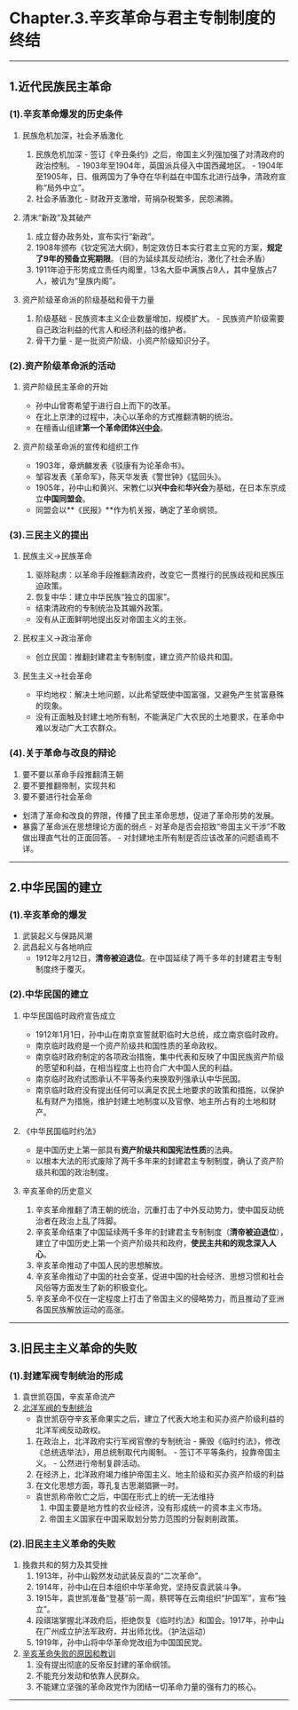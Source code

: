 # **Chapter.3.辛亥革命与君主专制制度的终结**

---

## **1.近代民族民主革命**

### **(1).辛亥革命爆发的历史条件**

1. 民族危机加深，社会矛盾激化
      1. 民族危机加深
        - 签订《辛丑条约》之后，帝国主义列强加强了对清政府的政治控制。
        - 1903年至1904年，英国派兵侵入中国西藏地区。
        - 1904年至1905年，日、俄两国为了争夺在华利益在中国东北进行战争，清政府宣称“局外中立”。
      2. 社会矛盾激化
        - 财政开支激增，苛捐杂税繁多，民怨沸腾。

2. 清末“新政”及其破产
      1. 成立督办政务处，宣布实行“新政”。
      2. 1908年颁布《钦定宪法大纲》，制定效仿日本实行君主立宪的方案，**规定了9年的预备立宪期限**。（目的为延续其反动统治，激化了社会矛盾）
      3. 1911年迫于形势成立责任内阁里，13名大臣中满族占9人，其中皇族占7人，被讥为“皇族内阁”。

3. 资产阶级革命派的阶级基础和骨干力量
      1. 阶级基础
        - 民族资本主义企业数量增加，规模扩大。
        - 民族资产阶级需要自己政治利益的代言人和经济利益的维护者。
      2. 骨干力量
        - 是一批资产阶级、小资产阶级知识分子。

### **(2).资产阶级革命派的活动**

1. 资产阶级民主革命的开始
      - 孙中山曾寄希望于进行自上而下的改革。
      - 在北上京津的过程中，决心以革命的方式推翻清朝的统治。
      - 在檀香山组建**第一个革命团体[兴中会](Chapter.1.md#6)**。

2. 资产阶级革命派的宣传和组织工作
      - 1903年，章炳麟发表《驳康有为论革命书》。
      - 邹容发表《革命军》，陈天华发表《警世钟》《猛回头》。
      - 1905年，孙中山和黄兴、宋教仁以**兴中会**和**华兴会**为基础，在日本东京成立**中国同盟会**。
      - 同盟会以**《民报》**作为机关报，确定了革命纲领。

### **(3).三民主义的提出**

1. 民族主义$\to$民族革命
      1. 驱除鞑虏：以革命手段推翻清政府，改变它一贯推行的民族歧视和民族压迫政策。
      2. 恢复中华：建立中华民族“独立的国家”。
      - 结束清政府的专制统治及其媚外政策。
      - 没有从正面鲜明地提出反对帝国主义的主张。

2. 民权主义$\to$政治革命
      - 创立民国：推翻封建君主专制制度，建立资产阶级共和国。

3. 民生主义$\to$社会革命
      - 平均地权：解决土地问题，以此希望既使中国富强，又避免产生贫富悬殊的现象。
      - 没有正面触及封建土地所有制，不能满足广大农民的土地要求，在革命中难以发动广大工农群众。

### **(4).关于革命与改良的辩论**

1. 要不要以革命手段推翻清王朝
2. 要不要推翻帝制，实现共和
3. 要不要进行社会革命
- 划清了革命和改良的界限，传播了民主革命思想，促进了革命形势的发展。
- 暴露了革命派在思想理论方面的弱点
      - 对革命是否会招致“帝国主义干涉”不敢做出理直气壮的正面回答。
      - 对封建地主所有制是否应该改革的问题语焉不详。

---

## **2.中华民国的建立**

### **(1).辛亥革命的爆发**

1. 武装起义与保路风潮
2. 武昌起义与各地响应
      - 1912年2月12日，**清帝被迫退位**。在中国延续了两千多年的封建君主专制制度终于覆灭。

### **(2).中华民国的建立**

1. 中华民国临时政府宣告成立
      - 1912年1月1日，孙中山在南京宣誓就职临时大总统，成立南京临时政府。
      - 南京临时政府是一个资产阶级共和国性质的革命政权。
      - 南京临时政府制定的各项政治措施，集中代表和反映了中国民族资产阶级的愿望和利益，在相当程度上也符合广大中国人民的利益。
      - 南京临时政府试图承认不平等条约来换取列强承认中华民国。
      - 南京临时政府没有提出任何可以满足农民土地要求的政策和措施，以保护私有财产为措施，维护封建土地制度以及官僚、地主所占有的土地和财产。

2. 《中华民国临时约法》
      - 是中国历史上第一部具有**资产阶级共和国宪法性质**的法典。
      - 以根本大法的形式废除了两千多年来的封建君主专制制度，确认了资产阶级共和国的政治制度。

3. 辛亥革命的历史意义
      1. 辛亥革命推翻了清王朝的统治，沉重打击了中外反动势力，使中国反动统治者在政治上乱了阵脚。
      2. 辛亥革命结束了中国延续两千多年的封建君主专制制度（**清帝被迫退位**），建立了中国历史上第一个资产阶级共和政府，**使民主共和的观念深入人心**。
      3. 辛亥革命推动了中国人民的思想解放。
      4. 辛亥革命推动了中国的社会变革，促进中国的社会经济、思想习惯和社会风俗等方面发生了新的积极变化。
      5. 辛亥革命不仅在一定程度上打击了帝国主义的侵略势力，而且推动了亚洲各国民族解放运动的高涨。

---

## **3.旧民主主义革命的失败**

### **(1).封建军阀专制统治的形成**

1. 袁世凯窃国，辛亥革命流产
<a id="8"></a>
2. [北洋军阀的专制统治](附录.2.Q&A.md#8)
      - 袁世凯窃夺辛亥革命果实之后，建立了代表大地主和买办资产阶级利益的北洋军阀反动政权。
      1. 在政治上，北洋政府实行军阀官僚的专制统治
        - 撕毁《临时约法》，修改《总统选举法》，用总统制取代内阁制。
        - 签订不平等条约，投靠帝国主义。
        - 公然进行帝制复辟活动。
      2. 在经济上，北洋政府竭力维护帝国主义、地主阶级和买办资产阶级的利益
      3. 在文化思想方面，尊孔复古思潮猖獗一时。
      - 袁世凯称帝败亡之后，中国在形式上的统一无法维持
        1. 中国主要是地方性的农业经济，没有形成统一的资本主义市场。
        2. 帝国主义国家在中国采取划分势力范围的分裂剥削政策。

### **(2).旧民主主义革命的失败**

1. 挽救共和的努力及其受挫
      1. 1913年，孙中山毅然发动武装反袁的“二次革命”。
      2. 1914年，孙中山在日本组织中华革命党，坚持反袁武装斗争。
      3. 1915年，袁世凯准备“登基”前一周，蔡锷等在云南组织“护国军”，宣布“独立”。
      4. 段祺瑞掌握北洋政府后，拒绝恢复《临时约法》和国会。1917年，孙中山在广州成立护法军政府，并出师北伐。（护法运动）
      5. 1919年，孙中山将中华革命党改组为中国国民党。
      <a id="9"></a>
2. [辛亥革命失败的原因和教训](附录.2.Q&A.md#9)
      1. 没有提出彻底的反帝反封建的革命纲领。
      2. 不能充分发动和依靠人民群众。
      3. 不能建立坚强的革命政党作为团结一切革命力量的强有力的核心。

---
